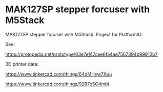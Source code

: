 # MAK127SP stepper forcuser with M5Stack

MAK127SP stepper focuser with M5Stack. Project for PlatformIO.

See:

https://protopedia.net/prototype/03e7ef47cee6fa4ae7567394b99912b7

3D printer data:

https://www.tinkercad.com/things/64dMHyw7Xuu

https://www.tinkercad.com/things/92R7x5C4mbl
